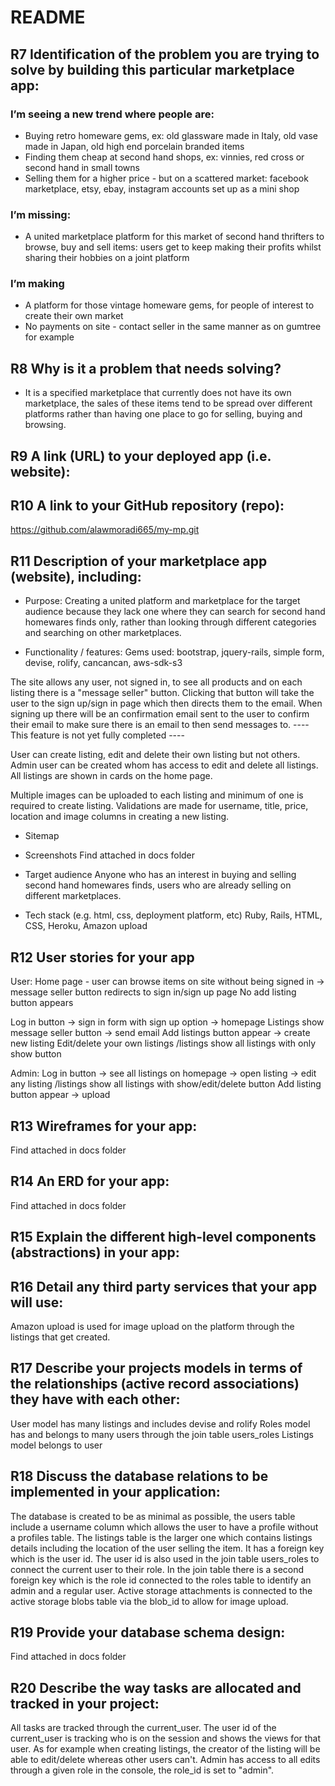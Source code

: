 # README



## R7	Identification of the problem you are trying to solve by building this particular marketplace app:

### I’m seeing a new trend where people are:
- Buying retro homeware gems, ex: old glassware made in Italy, old vase made in Japan, old high end porcelain branded items
- Finding them cheap at second hand shops, ex: vinnies, red cross or second hand in small towns
- Selling them for a higher price - but on a scattered market: facebook marketplace, etsy, ebay, instagram accounts set up as a mini shop
 
### I’m missing:
- A united marketplace platform for this market of second hand thrifters to browse, buy and sell items: users get to keep making their profits whilst sharing their hobbies on a joint platform
### I’m making
- A platform for those vintage homeware gems, for people of interest to create their own market
- No payments on site - contact seller in the same manner as on gumtree for example
 

## R8	Why is it a problem that needs solving?
- It is a specified marketplace that currently does not have its own marketplace, the sales of these items tend to be spread over different platforms rather than having one place to go for selling, buying and browsing. 

## R9	A link (URL) to your deployed app (i.e. website):

## R10	A link to your GitHub repository (repo):

https://github.com/alawmoradi665/my-mp.git

## R11	Description of your marketplace app (website), including:
- Purpose:
Creating a united platform and marketplace for the target audience because they lack one where they can search for second hand homewares finds only, rather than looking through different categories and searching on other marketplaces. 

- Functionality / features:
Gems used: bootstrap, jquery-rails, simple form, devise, rolify, cancancan, aws-sdk-s3

The site allows any user, not signed in, to see all products and on each listing there is a "message seller" button. Clicking that button will take the user to the sign up/sign in page which then directs them to the email. 
When signing up there will be an confirmation email sent to the user to confirm their email to make sure there is an email to then send messages to. ---- This feature is not yet fully completed ----

User can create listing, edit and delete their own listing but not others.
Admin user can be created whom has access to edit and delete all listings.
All listings are shown in cards on the home page.

Multiple images can be uploaded to each listing and minimum of one is required to create listing.
Validations are made for username, title, price, location and image columns in creating a new listing.

- Sitemap
- Screenshots
Find attached in docs folder 

- Target audience
Anyone who has an interest in buying and selling second hand homewares finds, users who are already selling on different marketplaces.

- Tech stack (e.g. html, css, deployment platform, etc)
Ruby, Rails, HTML, CSS, Heroku, Amazon upload

## R12	User stories for your app
User:
Home page - user can browse items on site without being signed in -> message seller button redirects to sign in/sign up page
No add listing button appears

Log in button -> sign in form with sign up option -> homepage
Listings show message seller button -> send email
Add listings button appear -> create new listing
Edit/delete your own listings
/listings show all listings with only show button

Admin:
Log in button -> see all listings on homepage -> open listing -> edit any listing
/listings show all listings with show/edit/delete button
Add listing button appear -> upload

## R13	Wireframes for your app:
Find attached in docs folder 

## R14	An ERD for your app:
Find attached in docs folder 

## R15	Explain the different high-level components (abstractions) in your app:

## R16	Detail any third party services that your app will use:
Amazon upload is used for image upload on the platform through the listings that get created.


## R17	Describe your projects models in terms of the relationships (active record associations) they have with each other:
User model has many listings and includes devise and rolify
Roles model has and belongs to many users through the join table users_roles
Listings model belongs to user

## R18	Discuss the database relations to be implemented in your application:
The database is created to be as minimal as possible, the users table include a username column which allows the user to have a profile without a profiles table. The listings table is the larger one which contains listings details including the location of the user selling the item. It has a foreign key which is the user id.
The user id is also used in the join table users_roles to connect the current user to their role. In the join table there is a second foreign key which is the role id connected to the roles table to identify an admin and a regular user. 
Active storage attachments is connected to the active storage blobs table via the blob_id to allow for image upload. 

## R19	Provide your database schema design:
Find attached in docs folder 

## R20	Describe the way tasks are allocated and tracked in your project:
All tasks are tracked through the current_user. The user id of the current_user is tracking who is on the session and shows the views for that user. As for example when creating listings, the creator of the listing will be able to edit/delete whereas other users can't.
Admin has access to all edits through a given role in the console, the role_id is set to "admin". 
